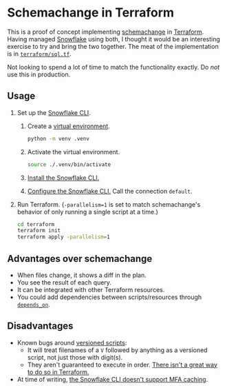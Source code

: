 # Schemachange in Terraform

This is a proof of concept implementing [schemachange](https://github.com/Snowflake-Labs/schemachange) in [Terraform](https://www.terraform.io/). Having managed [Snowflake](https://www.snowflake.com/) using both, I thought it would be an interesting exercise to try and bring the two together. The meat of the implementation is in [`terraform/sql.tf`](terraform/sql.tf).

Not looking to spend a lot of time to match the functionality exactly. Do _not_ use this in production.

## Usage

1. Set up the [Snowflake CLI](https://docs.snowflake.com/en/developer-guide/snowflake-cli-v2/index).

   1. Create a [virtual environment](https://docs.python.org/3/library/venv.html).

      ```sh
      python -m venv .venv
      ```

   1. Activate the virtual environment.

      ```sh
      source ./.venv/bin/activate
      ```

   1. [Install the Snowflake CLI.](https://docs.snowflake.com/en/developer-guide/snowflake-cli-v2/installation/installation#how-to-install-sf-cli-using-pip-pypi)
   1. [Configure the Snowflake CLI.](https://docs.snowflake.com/en/developer-guide/snowflake-cli-v2/connecting/specify-credentials#how-to-add-credentials-using-a-sf-cli-connection-command) Call the connection `default`.

1. Run Terraform. (`-parallelism=1` is set to match schemachange's behavior of only running a single script at a time.)

   ```sh
   cd terraform
   terraform init
   terraform apply -parallelism=1
   ```

## Advantages over schemachange

- When files change, it shows a diff in the plan.
- You see the result of each query.
- It can be integrated with other Terraform resources.
- You could add dependencies between scripts/resources through [`depends_on`](https://developer.hashicorp.com/terraform/language/meta-arguments/depends_on).

## Disadvantages

- Known bugs around [versioned scripts](https://github.com/Snowflake-Labs/schemachange?tab=readme-ov-file#versioned-script-naming):
  - It will treat filenames of a `V` followed by anything as a versioned script, not just those with digit(s).
  - They aren't guaranteed to execute in order. [There isn't a great way to do so in Terraform.](https://discuss.hashicorp.com/t/for-each-depends-on-previous-item/14351)
- At time of writing, [the Snowflake CLI doesn't support MFA caching](https://github.com/snowflakedb/snowflake-cli/issues/1163).
